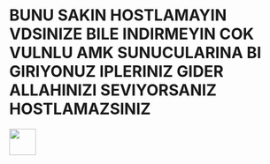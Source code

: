 <h1>BUNU SAKIN HOSTLAMAYIN VDSINIZE BILE INDIRMEYIN COK VULNLU AMK SUNUCULARINA BI GIRIYONUZ IPLERINIZ GIDER ALLAHINIZI SEVIYORSANIZ HOSTLAMAZSINIZ</h1>
<img src="https://cdn.discordapp.com/icons/1318229914302025778/a_6af498d8195f96a800c5301e33fa6aa4.webp?size=128" alt=" " width="48" height="48" aria-hidden="true">
